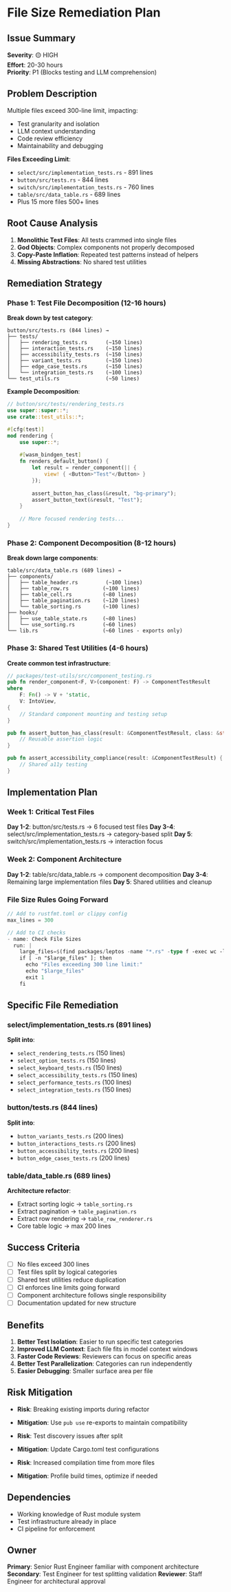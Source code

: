 # File Size Remediation Plan

## Issue Summary
**Severity**: 🟡 HIGH  
**Effort**: 20-30 hours  
**Priority**: P1 (Blocks testing and LLM comprehension)

## Problem Description
Multiple files exceed 300-line limit, impacting:
- Test granularity and isolation
- LLM context understanding
- Code review efficiency  
- Maintainability and debugging

**Files Exceeding Limit**:
- `select/src/implementation_tests.rs` - 891 lines
- `button/src/tests.rs` - 844 lines
- `switch/src/implementation_tests.rs` - 760 lines
- `table/src/data_table.rs` - 689 lines
- Plus 15 more files 500+ lines

## Root Cause Analysis
1. **Monolithic Test Files**: All tests crammed into single files
2. **God Objects**: Complex components not properly decomposed
3. **Copy-Paste Inflation**: Repeated test patterns instead of helpers
4. **Missing Abstractions**: No shared test utilities

## Remediation Strategy

### Phase 1: Test File Decomposition (12-16 hours)

**Break down by test category**:
```
button/src/tests.rs (844 lines) →
├── tests/
│   ├── rendering_tests.rs      (~150 lines)
│   ├── interaction_tests.rs    (~150 lines) 
│   ├── accessibility_tests.rs  (~150 lines)
│   ├── variant_tests.rs        (~150 lines)
│   ├── edge_case_tests.rs      (~150 lines)
│   └── integration_tests.rs    (~100 lines)
└── test_utils.rs               (~50 lines)
```

**Example Decomposition**:
```rust
// button/src/tests/rendering_tests.rs
use super::super::*;
use crate::test_utils::*;

#[cfg(test)]
mod rendering {
    use super::*;
    
    #[wasm_bindgen_test]
    fn renders_default_button() {
        let result = render_component(|| {
            view! { <Button>"Test"</Button> }
        });
        
        assert_button_has_class(&result, "bg-primary");
        assert_button_text(&result, "Test");
    }
    
    // More focused rendering tests...
}
```

### Phase 2: Component Decomposition (8-12 hours)

**Break down large components**:
```
table/src/data_table.rs (689 lines) →
├── components/
│   ├── table_header.rs         (~100 lines)
│   ├── table_row.rs           (~100 lines)
│   ├── table_cell.rs          (~80 lines)
│   ├── table_pagination.rs    (~120 lines)
│   └── table_sorting.rs       (~100 lines)
├── hooks/
│   ├── use_table_state.rs     (~80 lines)
│   └── use_sorting.rs         (~60 lines)
└── lib.rs                     (~60 lines - exports only)
```

### Phase 3: Shared Test Utilities (4-6 hours)

**Create common test infrastructure**:
```rust
// packages/test-utils/src/component_testing.rs
pub fn render_component<F, V>(component: F) -> ComponentTestResult 
where
    F: Fn() -> V + 'static,
    V: IntoView,
{
    // Standard component mounting and testing setup
}

pub fn assert_button_has_class(result: &ComponentTestResult, class: &str) {
    // Reusable assertion logic
}

pub fn assert_accessibility_compliance(result: &ComponentTestResult) {
    // Shared a11y testing
}
```

## Implementation Plan

### Week 1: Critical Test Files
**Day 1-2**: button/src/tests.rs → 6 focused test files
**Day 3-4**: select/src/implementation_tests.rs → category-based split
**Day 5**: switch/src/implementation_tests.rs → interaction focus

### Week 2: Component Architecture  
**Day 1-2**: table/src/data_table.rs → component decomposition
**Day 3-4**: Remaining large implementation files
**Day 5**: Shared utilities and cleanup

### File Size Rules Going Forward
```rust
// Add to rustfmt.toml or clippy config
max_lines = 300

// Add to CI checks
- name: Check File Sizes
  run: |
    large_files=$(find packages/leptos -name "*.rs" -type f -exec wc -l {} + | awk '$1 > 300 {print $2 " has " $1 " lines"}')
    if [ -n "$large_files" ]; then
      echo "Files exceeding 300 line limit:"
      echo "$large_files"
      exit 1
    fi
```

## Specific File Remediation

### select/implementation_tests.rs (891 lines)
**Split into**:
- `select_rendering_tests.rs` (150 lines)
- `select_option_tests.rs` (150 lines)  
- `select_keyboard_tests.rs` (150 lines)
- `select_accessibility_tests.rs` (150 lines)
- `select_performance_tests.rs` (100 lines)
- `select_integration_tests.rs` (150 lines)

### button/tests.rs (844 lines)
**Split into**:
- `button_variants_tests.rs` (200 lines)
- `button_interactions_tests.rs` (200 lines)
- `button_accessibility_tests.rs` (200 lines)
- `button_edge_cases_tests.rs` (200 lines)

### table/data_table.rs (689 lines)
**Architecture refactor**:
- Extract sorting logic → `table_sorting.rs`
- Extract pagination → `table_pagination.rs`  
- Extract row rendering → `table_row_renderer.rs`
- Core table logic → max 200 lines

## Success Criteria
- [ ] No files exceed 300 lines
- [ ] Test files split by logical categories
- [ ] Shared test utilities reduce duplication
- [ ] CI enforces line limits going forward
- [ ] Component architecture follows single responsibility
- [ ] Documentation updated for new structure

## Benefits
1. **Better Test Isolation**: Easier to run specific test categories
2. **Improved LLM Context**: Each file fits in model context windows
3. **Faster Code Reviews**: Reviewers can focus on specific areas
4. **Better Test Parallelization**: Categories can run independently
5. **Easier Debugging**: Smaller surface area per file

## Risk Mitigation
- **Risk**: Breaking existing imports during refactor
- **Mitigation**: Use `pub use` re-exports to maintain compatibility

- **Risk**: Test discovery issues after split
- **Mitigation**: Update Cargo.toml test configurations

- **Risk**: Increased compilation time from more files
- **Mitigation**: Profile build times, optimize if needed

## Dependencies
- Working knowledge of Rust module system
- Test infrastructure already in place
- CI pipeline for enforcement

## Owner  
**Primary**: Senior Rust Engineer familiar with component architecture  
**Secondary**: Test Engineer for test splitting validation
**Reviewer**: Staff Engineer for architectural approval
